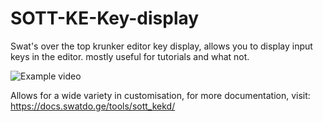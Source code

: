 # SOTT-KE-Key-display
Swat's over the top krunker editor key display, allows you to display input keys in the editor. mostly useful for tutorials and what not.

![Example video](https://youtu.be/PxemlR7tDOI)

Allows for a wide variety in customisation, for more documentation, visit: https://docs.swatdo.ge/tools/sott_kekd/
